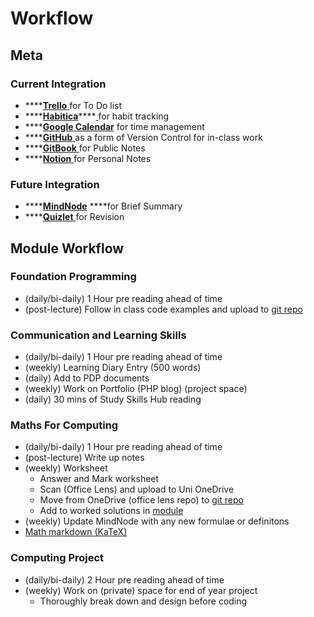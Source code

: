 # Workflow

## Meta

### Current Integration

* \*\*\*\*[**Trello** ](https://trello.com/b/n5R1j8pH/to-do)for To Do list
* \*\*\*\*[**Habitica**](https://habitica.com/)\*\*\*\*[ ](https://habitica.com/)for habit tracking
* \*\*\*\*[**Google Calendar**](https://calendar.google.com/calendar/u/1/r) for time management
* \*\*\*\*[**GitHub** ](https://github.com/AdnanTech/UniversityOfSussex)as a form of Version Control for in-class work
* \*\*\*\*[**GitBook** ](https://adnantech.gitbook.io/university-notes/)for Public Notes
* \*\*\*\*[**Notion** ](https://www.notion.so/)for Personal Notes

### Future Integration

* \*\*\*\*[**MindNode**](https://github.com/AdnanTech/UniversityOfSussex/blob/master/Revision/Foundation%20Year%20Computer%20Science.pdf) ****for Brief Summary
* \*\*\*\*[**Quizlet** ](https://quizlet.com/AdnanTech/folders/foundation-year/sets)for Revision

## Module Workflow

### Foundation Programming

* \(daily/bi-daily\) 1 Hour pre reading ahead of time 
* \(post-lecture\) Follow in class code examples and upload to [git repo](https://github.com/AdnanTech/UniversityOfSussex)

### Communication and Learning Skills

* \(daily/bi-daily\) 1 Hour pre reading ahead of time 
* \(weekly\) Learning Diary Entry \(500 words\)
* \(daily\) Add to PDP documents
* \(weekly\) Work on Portfolio \(PHP blog\) \(project space\)
* \(daily\) 30 mins of Study Skills Hub reading

### Maths For Computing

* \(daily/bi-daily\) 1 Hour pre reading ahead of time
* \(post-lecture\) Write up notes
* \(weekly\) Worksheet
  * Answer and Mark worksheet
  * Scan \(Office Lens\) and upload to Uni OneDrive
  * Move from OneDrive \(office lens repo\) to [git repo](https://github.com/AdnanTech/maths-for-computing-worksheets)
  * Add to worked solutions in [module](notes/foundation-year-modules/autumn/mathematics-for-computing-1/)
* \(weekly\) Update MindNode with any new formulae or definitons
* [Math markdown \(KaTeX\)](https://katex.org/docs/supported.html)

### Computing Project

* \(daily/bi-daily\) 2 Hour pre reading ahead of time
* \(weekly\) Work on \(private\) space for end of year project
  * Thoroughly break down and design before coding

